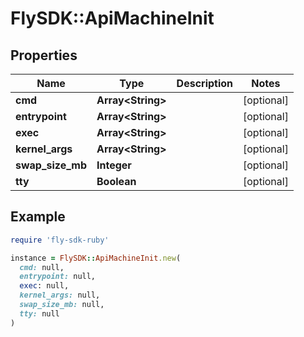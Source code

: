 # FlySDK::ApiMachineInit

## Properties

| Name | Type | Description | Notes |
| ---- | ---- | ----------- | ----- |
| **cmd** | **Array&lt;String&gt;** |  | [optional] |
| **entrypoint** | **Array&lt;String&gt;** |  | [optional] |
| **exec** | **Array&lt;String&gt;** |  | [optional] |
| **kernel_args** | **Array&lt;String&gt;** |  | [optional] |
| **swap_size_mb** | **Integer** |  | [optional] |
| **tty** | **Boolean** |  | [optional] |

## Example

```ruby
require 'fly-sdk-ruby'

instance = FlySDK::ApiMachineInit.new(
  cmd: null,
  entrypoint: null,
  exec: null,
  kernel_args: null,
  swap_size_mb: null,
  tty: null
)
```

